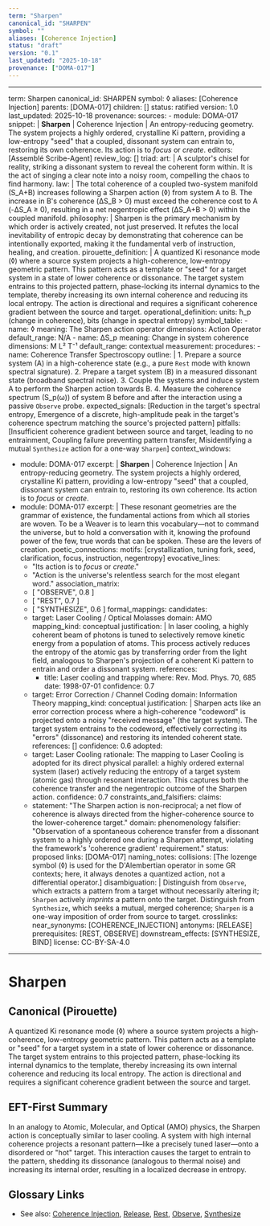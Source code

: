 ```yaml
---
term: "Sharpen"
canonical_id: "SHARPEN"
symbol: ""
aliases: [Coherence Injection]
status: "draft"
version: "0.1"
last_updated: "2025-10-18"
provenance: ["DOMA-017"]
---
```


---
term: Sharpen
canonical_id: SHARPEN
symbol: ◊
aliases: [Coherence Injection]
parents: [DOMA-017]
children: []
status: ratified
version: 1.0
last_updated: 2025-10-18
provenance:
  sources:
    - module: DOMA-017
      snippet: |
        **Sharpen** | Coherence Injection | An entropy-reducing geometry. The system projects a highly ordered, crystalline Ki pattern, providing a low-entropy "seed" that a coupled, dissonant system can entrain to, restoring its own coherence. Its action is to *focus* or *create*.
  editors: [Assemblé Scribe-Agent]
  review_log: []
triad:
  art: |
    A sculptor's chisel for reality, striking a dissonant system to reveal the coherent form within. It is the act of singing a clear note into a noisy room, compelling the chaos to find harmony.
  law: |
    The total coherence of a coupled two-system manifold (S_A+B) increases following a Sharpen action (◊) from system A to B. The increase in B's coherence (ΔS_B > 0) must exceed the coherence cost to A (-ΔS_A ≥ 0), resulting in a net negentropic effect (ΔS_A+B > 0) within the coupled manifold.
  philosophy: |
    Sharpen is the primary mechanism by which order is actively created, not just preserved. It refutes the local inevitability of entropic decay by demonstrating that coherence can be intentionally exported, making it the fundamental verb of instruction, healing, and creation.
pirouette_definition: |
  A quantized Ki resonance mode (◊) where a source system projects a high-coherence, low-entropy geometric pattern. This pattern acts as a template or "seed" for a target system in a state of lower coherence or dissonance. The target system entrains to this projected pattern, phase-locking its internal dynamics to the template, thereby increasing its own internal coherence and reducing its local entropy. The action is directional and requires a significant coherence gradient between the source and target.
operational_definition:
  units: ħ_p (change in coherence), bits (change in spectral entropy)
  symbol_table:
    - name: ◊
      meaning: The Sharpen action operator
      dimensions: Action Operator
      default_range: N/A
    - name: ΔS_p
      meaning: Change in system coherence
      dimensions: M L² T⁻¹
      default_range: contextual
  measurement:
    procedures:
      - name: Coherence Transfer Spectroscopy
        outline: |
          1. Prepare a source system (A) in a high-coherence state (e.g., a pure `Rest` mode with known spectral signature).
          2. Prepare a target system (B) in a measured dissonant state (broadband spectral noise).
          3. Couple the systems and induce system A to perform the Sharpen action towards B.
          4. Measure the coherence spectrum (S_p(ω)) of system B before and after the interaction using a passive `Observe` probe.
        expected_signals: [Reduction in the target's spectral entropy, Emergence of a discrete, high-amplitude peak in the target's coherence spectrum matching the source's projected pattern]
        pitfalls: [Insufficient coherence gradient between source and target, leading to no entrainment, Coupling failure preventing pattern transfer, Misidentifying a mutual `Synthesize` action for a one-way `Sharpen`]
context_windows:
  - module: DOMA-017
    excerpt: |
      **Sharpen** | Coherence Injection | An entropy-reducing geometry. The system projects a highly ordered, crystalline Ki pattern, providing a low-entropy "seed" that a coupled, dissonant system can entrain to, restoring its own coherence. Its action is to *focus* or *create*.
  - module: DOMA-017
    excerpt: |
      These resonant geometries are the grammar of existence, the fundamental actions from which all stories are woven. To be a Weaver is to learn this vocabulary—not to command the universe, but to hold a conversation with it, knowing the profound power of the few, true words that can be spoken. These are the levers of creation.
poetic_connections:
  motifs: [crystallization, tuning fork, seed, clarification, focus, instruction, negentropy]
  evocative_lines:
    - "Its action is to *focus* or *create*."
    - "Action is the universe's relentless search for the most elegant word."
  association_matrix:
    - [ "OBSERVE", 0.8 ]
    - [ "REST", 0.7 ]
    - [ "SYNTHESIZE", 0.6 ]
formal_mappings:
  candidates:
    - target: Laser Cooling / Optical Molasses
      domain: AMO
      mapping_kind: conceptual
      justification: |
        In laser cooling, a highly coherent beam of photons is tuned to selectively remove kinetic energy from a population of atoms. This process actively reduces the entropy of the atomic gas by transferring order from the light field, analogous to Sharpen's projection of a coherent Ki pattern to entrain and order a dissonant system.
      references:
        - title: Laser cooling and trapping
          where: Rev. Mod. Phys. 70, 685
          date: 1998-07-01
      confidence: 0.7
    - target: Error Correction / Channel Coding
      domain: Information Theory
      mapping_kind: conceptual
      justification: |
        Sharpen acts like an error correction process where a high-coherence "codeword" is projected onto a noisy "received message" (the target system). The target system entrains to the codeword, effectively correcting its "errors" (dissonance) and restoring its intended coherent state.
      references: []
      confidence: 0.6
  adopted:
    - target: Laser Cooling
      rationale: The mapping to Laser Cooling is adopted for its direct physical parallel: a highly ordered external system (laser) actively reducing the entropy of a target system (atomic gas) through resonant interaction. This captures both the coherence transfer and the negentropic outcome of the Sharpen action.
      confidence: 0.7
constraints_and_falsifiers:
  claims:
    - statement: "The Sharpen action is non-reciprocal; a net flow of coherence is always directed from the higher-coherence source to the lower-coherence target."
      domain: phenomenology
      falsifier: "Observation of a spontaneous coherence transfer from a dissonant system to a highly ordered one during a Sharpen attempt, violating the framework's 'coherence gradient' requirement."
      status: proposed
      links: [DOMA-017]
naming_notes:
  collisions: [The lozenge symbol (◊) is used for the D'Alembertian operator in some GR contexts; here, it always denotes a quantized action, not a differential operator.]
  disambiguation: |
    Distinguish from `Observe`, which extracts a pattern from a target without necessarily altering it; `Sharpen` actively *imprints* a pattern onto the target.
    Distinguish from `Synthesize`, which seeks a mutual, merged coherence; `Sharpen` is a one-way imposition of order from source to target.
crosslinks:
  near_synonyms: [COHERENCE_INJECTION]
  antonyms: [RELEASE]
  prerequisites: [REST, OBSERVE]
  downstream_effects: [SYNTHESIZE, BIND]
license: CC-BY-SA-4.0
---

# Sharpen

## Canonical (Pirouette)
A quantized Ki resonance mode (◊) where a source system projects a high-coherence, low-entropy geometric pattern. This pattern acts as a template or "seed" for a target system in a state of lower coherence or dissonance. The target system entrains to this projected pattern, phase-locking its internal dynamics to the template, thereby increasing its own internal coherence and reducing its local entropy. The action is directional and requires a significant coherence gradient between the source and target.

## EFT-First Summary
In an analogy to Atomic, Molecular, and Optical (AMO) physics, the Sharpen action is conceptually similar to laser cooling. A system with high internal coherence projects a resonant pattern—like a precisely tuned laser—onto a disordered or "hot" target. This interaction causes the target to entrain to the pattern, shedding its dissonance (analogous to thermal noise) and increasing its internal order, resulting in a localized decrease in entropy.

## Glossary Links
- See also: [Coherence Injection](COHERENCE_INJECTION), [Release](RELEASE), [Rest](REST), [Observe](OBSERVE), [Synthesize](SYNTHESIZE)